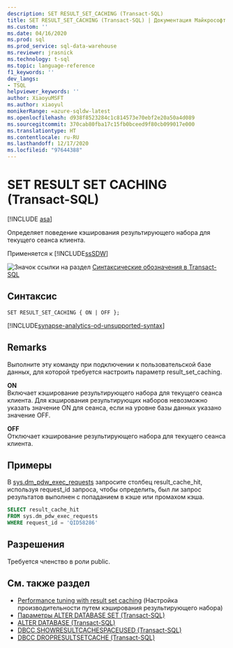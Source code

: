 ```yaml
---
description: SET RESULT_SET_CACHING (Transact-SQL)
title: SET RESULT_SET_CACHING (Transact-SQL) | Документация Майкрософт
ms.custom: ''
ms.date: 04/16/2020
ms.prod: sql
ms.prod_service: sql-data-warehouse
ms.reviewer: jrasnick
ms.technology: t-sql
ms.topic: language-reference
f1_keywords: ''
dev_langs:
- TSQL
helpviewer_keywords: ''
author: XiaoyuMSFT
ms.author: xiaoyul
monikerRange: =azure-sqldw-latest
ms.openlocfilehash: d938f8523284c1c814573e70ebf2e20a50a4d089
ms.sourcegitcommit: 370cab80fba17c15fb0bceed9f80cb099017e000
ms.translationtype: HT
ms.contentlocale: ru-RU
ms.lasthandoff: 12/17/2020
ms.locfileid: "97644388"
---
```

# <a name="set-result-set-caching-transact-sql"></a>SET RESULT SET CACHING (Transact-SQL) 

[!INCLUDE [asa](../../includes/applies-to-version/asa.md)]

Определяет поведение кэширования результирующего набора для текущего сеанса клиента.  

Применяется к [!INCLUDE[ssSDW](../../includes/sssdwfull-md.md)]  
  
 ![Значок ссылки на раздел](../../database-engine/configure-windows/media/topic-link.gif "Значок ссылки на раздел") [Синтаксические обозначения в Transact-SQL](../../t-sql/language-elements/transact-sql-syntax-conventions-transact-sql.md)  
  
## <a name="syntax"></a>Синтаксис

```syntaxsql
SET RESULT_SET_CACHING { ON | OFF };
```  

[!INCLUDE[synapse-analytics-od-unsupported-syntax](../../includes/synapse-analytics-od-unsupported-syntax.md)]

## <a name="remarks"></a>Remarks  

Выполните эту команду при подключении к пользовательской базе данных, для которой требуется настроить параметр result_set_caching.

**ON**   
Включает кэширование результирующего набора для текущего сеанса клиента.  Для кэширования результирующих наборов невозможно указать значение ON для сеанса, если на уровне базы данных указано значение OFF.

**OFF**   
Отключает кэширование результирующего набора для текущего сеанса клиента.

## <a name="examples"></a>Примеры

В [sys.dm_pdw_exec_requests](../../relational-databases/system-dynamic-management-views/sys-dm-pdw-exec-requests-transact-sql.md) запросите столбец result_cache_hit, используя request_id запроса, чтобы определить, был ли запрос результатов выполнен с попаданием в кэше или промахом кэша.

```sql
SELECT result_cache_hit
FROM sys.dm_pdw_exec_requests
WHERE request_id = 'QID58286'
```

## <a name="permissions"></a>Разрешения

Требуется членство в роли public.

## <a name="see-also"></a>См. также раздел

- [Performance tuning with result set caching](/azure/sql-data-warehouse/performance-tuning-result-set-caching) (Настройка производительности путем кэширования результирующего набора)
- [Параметры ALTER DATABASE SET &#40;Transact-SQL&#41;](./alter-database-transact-sql-set-options.md?preserve-view=true&view=azure-sqldw-latest&preserve-view=true)
- [ALTER DATABASE (Transact-SQL)](./alter-database-transact-sql.md?preserve-view=true&view=azure-sqldw-latest&preserve-view=true)
- [DBCC SHOWRESULTCACHESPACEUSED (Transact-SQL)](../database-console-commands/dbcc-showresultcachespaceused-transact-sql.md)
- [DBCC DROPRESULTSETCACHE (Transact-SQL)](../database-console-commands/dbcc-dropresultsetcache-transact-sql.md)